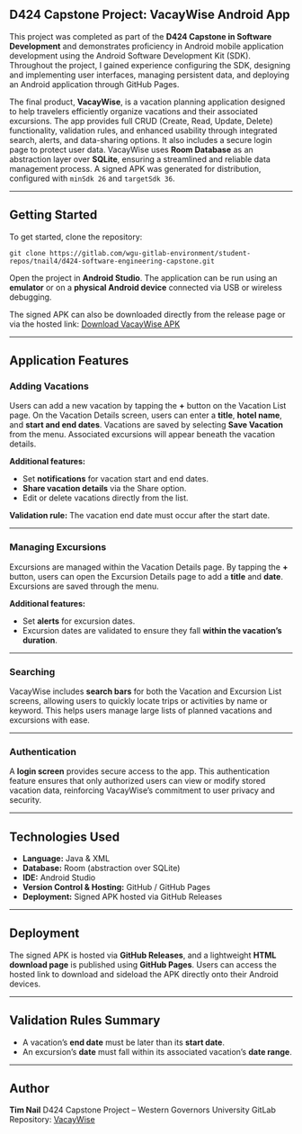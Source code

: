 ## D424 Capstone Project: VacayWise Android App

This project was completed as part of the **D424 Capstone in Software Development** and demonstrates proficiency in Android mobile application development using the Android Software Development Kit (SDK). Throughout the project, I gained experience configuring the SDK, designing and implementing user interfaces, managing persistent data, and deploying an Android application through GitHub Pages.

The final product, **VacayWise**, is a vacation planning application designed to help travelers efficiently organize vacations and their associated excursions. The app provides full CRUD (Create, Read, Update, Delete) functionality, validation rules, and enhanced usability through integrated search, alerts, and data-sharing options. It also includes a secure login page to protect user data. VacayWise uses **Room Database** as an abstraction layer over **SQLite**, ensuring a streamlined and reliable data management process. A signed APK was generated for distribution, configured with `minSdk 26` and `targetSdk 36`.

---

## Getting Started

To get started, clone the repository:

```
git clone https://gitlab.com/wgu-gitlab-environment/student-repos/tnail4/d424-software-engineering-capstone.git
```

Open the project in **Android Studio**.
The application can be run using an **emulator** or on a **physical Android device** connected via USB or wireless debugging.

The signed APK can also be downloaded directly from the release page or via the hosted link:
[Download VacayWise APK](https://github.com/tnail45/vacaywise/releases/download/v1.0/app-release.apk)

---

## Application Features

### Adding Vacations

Users can add a new vacation by tapping the **+** button on the Vacation List page.
On the Vacation Details screen, users can enter a **title**, **hotel name**, and **start and end dates**. Vacations are saved by selecting **Save Vacation** from the menu. Associated excursions will appear beneath the vacation details.

**Additional features:**

* Set **notifications** for vacation start and end dates.
* **Share vacation details** via the Share option.
* Edit or delete vacations directly from the list.

**Validation rule:** The vacation end date must occur after the start date.

---

### Managing Excursions

Excursions are managed within the Vacation Details page.
By tapping the **+** button, users can open the Excursion Details page to add a **title** and **date**. Excursions are saved through the menu.

**Additional features:**

* Set **alerts** for excursion dates.
* Excursion dates are validated to ensure they fall **within the vacation’s duration**.

---

### Searching

VacayWise includes **search bars** for both the Vacation and Excursion List screens, allowing users to quickly locate trips or activities by name or keyword. This helps users manage large lists of planned vacations and excursions with ease.

---

### Authentication

A **login screen** provides secure access to the app. This authentication feature ensures that only authorized users can view or modify stored vacation data, reinforcing VacayWise’s commitment to user privacy and security.

---

## Technologies Used

* **Language:** Java & XML
* **Database:** Room (abstraction over SQLite)
* **IDE:** Android Studio
* **Version Control & Hosting:** GitHub / GitHub Pages
* **Deployment:** Signed APK hosted via GitHub Releases

---

## Deployment

The signed APK is hosted via **GitHub Releases**, and a lightweight **HTML download page** is published using **GitHub Pages**.
Users can access the hosted link to download and sideload the APK directly onto their Android devices.

---

## Validation Rules Summary

* A vacation’s **end date** must be later than its **start date**.
* An excursion’s **date** must fall within its associated vacation’s **date range**.

---

## Author

**Tim Nail**
D424 Capstone Project – Western Governors University
GitLab Repository: [VacayWise](https://gitlab.com/wgu-gitlab-environment/student-repos/tnail4/d424-software-engineering-capstone.git)

